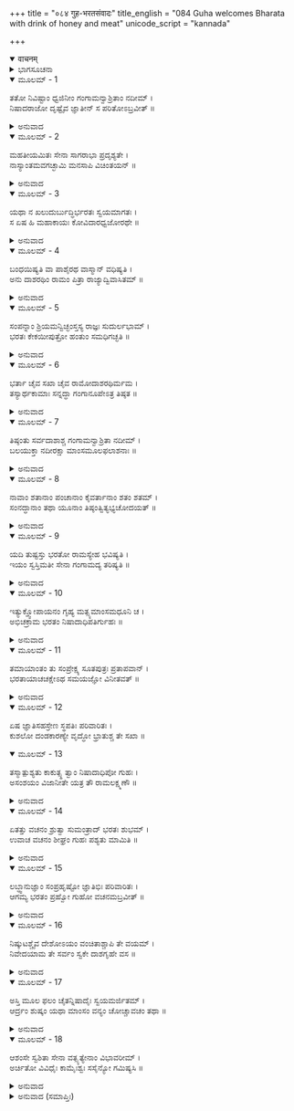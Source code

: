 +++
title = "०८४ गुह-भरतसंवादः"
title_english = "084 Guha welcomes Bharata with drink of honey and meat"
unicode_script = "kannada"

+++
<details open><summary>वाचनम्</summary>

<div class="audioEmbed"  caption="श्रीराम-हरिसीताराममूर्ति-घनपाठिभ्यां वचनम्" src="https://archive.org/download/Ramayana-recitation-Sriram-harisItArAmamUrti-Ghanapaati-v2/Kanda_2/Kanda_2_AYK-084-Guha_Bharatha_Samvadaha.mp3"></div>
</details>



<details><summary>ಭಾಗಸೂಚನಾ</summary>

ನಿಷಾದರಾಜ ಗುಹನು ನದಿಯನ್ನು ರಕ್ಷಿಸುವ ನೆಪದಲ್ಲಿ ಯುದ್ಧಸನ್ನದ್ಧರಾಗಿರುವಂತೆ ತನ್ನ ಜ್ಞಾತಿಗಳಿಗೆ ಆದೇಶ ನೀಡಿ, ಸತ್ಕಾರ ಸಾಮಗ್ರಿಗಳನ್ನು ತೆಗೆದುಕೊಂಡು ಭರತನನ್ನು ಸಂದರ್ಶಿಸಿದುದು
</details>

<details open><summary>ಮೂಲಮ್ - 1</summary>

ತತೋ ನಿವಿಷ್ಟಾಂ ಧ್ವಜಿನೀಂ ಗಂಗಾಮನ್ವಾಶ್ರಿತಾಂ ನದೀಮ್ ।  
ನಿಷಾದರಾಜೋ ದೃಷ್ಟೈವ ಜ್ಞಾತೀನ್ ಸ ಪರಿತೋಽಬ್ರವೀತ್ ॥
</details>

<details><summary>ಅನುವಾದ</summary>

ಅತ್ತ ನಿಷಾದರಾಜ ಗುಹನು ಗಂಗಾನದಿಯ ತೀರದಲ್ಲಿ ತಂಗಿದ ಭರತನ ಸೈನ್ಯವನ್ನು ನೋಡಿ, ಅಲ್ಲಲ್ಲಿ ಕುಳಿತಿರುವ ತನ್ನ ಬಂಧು-ಬಾಂಧವರಲ್ಲಿ ಇಂತೆಂದನು.॥1॥
</details>

<details open><summary>ಮೂಲಮ್ - 2</summary>

ಮಹತೀಯಮಿತಃ ಸೇನಾ ಸಾಗರಾಭಾ ಪ್ರದೃಶ್ಯತೇ ।  
ನಾಸ್ಯಾಂತಮವಗಚ್ಛಾಮಿ ಮನಸಾಪಿ ವಿಚಿಂತಯನ್ ॥
</details>

<details><summary>ಅನುವಾದ</summary>

ಬಂಧುಗಳೇ! ಇಲ್ಲಿ ತಂಗಿದ ಈ ವಿಶಾಲ ಸೈನ್ಯವು ಸಮುದ್ರದಂತೆ ಅಪಾರವಾಗಿ ಕಾಣುತ್ತಿದೆ. ನಾನು ಮನಸ್ಸಿನಲ್ಲಿ ಬಹಳ ಯೋಚಿಸಿಯೂ ಇದರ ಕೊನೆಯೇ ಕಾಣುವುದಿಲ್ಲ.॥2॥
</details>

<details open><summary>ಮೂಲಮ್ - 3</summary>

ಯಥಾ ನ ಖಲುದುರ್ಬುದ್ಧಿರ್ಭರತಃ ಸ್ವಯಮಾಗತಃ ।  
ಸ ಏಷ ಹಿ ಮಹಾಕಾಯಃ ಕೋವಿದಾರಧ್ವಜೋರಥೇ ॥
</details>

<details><summary>ಅನುವಾದ</summary>

ನಿಶ್ಚಯವಾಗಿ ಇದರೊಂದಿಗೆ ದುರ್ಬುದ್ಧಿ ಭರತನೂ ಬಂದಿರುವನು; ಈ ಕೋವಿದಾರ ಚಿಹ್ನೆಯ ವಿಶಾಲ ಧ್ವಜವು ಅವನ ರಥದ ಮೇಲೆ ಹಾರಾಡುತ್ತಾ ಇದೆ.॥3॥
</details>

<details open><summary>ಮೂಲಮ್ - 4</summary>

ಬಂಧಯಿಷ್ಯತಿ ವಾ ಪಾಶೈರಥ ವಾಸ್ಮಾನ್ ವಧಿಷ್ಯತಿ ।  
ಅನು ದಾಶರಥಿಂ ರಾಮಂ ಪಿತ್ರಾ ರಾಜ್ಯಾದ್ವಿವಾಸಿತಮ್ ॥
</details>

<details><summary>ಅನುವಾದ</summary>

ಇವನು ತನ್ನ ಮಂತ್ರಿಗಳಿಂದ ಮೊದಲು ನಮ್ಮೆಲ್ಲರನ್ನು ಪಾಶಗಳಿಂದ ಬಂಧಿಸಿಯಾನು, ಅಥವಾ ಕೊಲ್ಲಿಸಲೂಬಹುದು; ಅನಂತರ ಯಾರನ್ನು ತಂದೆಯು ರಾಜ್ಯದಿಂದ ಹೊರಹಾಕಿದ ಆ ದಶರಥನಂದನ ಶ್ರೀರಾಮನನ್ನೂ ಕೂಡ ಕೊಂದುಹಾಕುವನೆಂದು ನನಗೆ ಅನಿಸುತ್ತದೆ.॥4॥
</details>

<details open><summary>ಮೂಲಮ್ - 5</summary>

ಸಂಪನ್ನಾಂ ಶ್ರಿಯಮನ್ವಿಚ್ಛಂಸ್ತಸ್ಯ ರಾಜ್ಞಃ ಸುದುರ್ಲಭಾಮ್ ।  
ಭರತಃ ಕೇಕಯೀಪುತ್ರೋ ಹಂತುಂ ಸಮಧಿಗಚ್ಛತಿ ॥
</details>

<details><summary>ಅನುವಾದ</summary>

ಕೈಕೇಯಿಯ ಪುತ್ರ ಭರತನು ದಶರಥನ ಸಂಪನ್ನ ಹಾಗೂ ಸುದುರ್ಲಭ ರಾಜ್ಯಲಕ್ಷ್ಮಿಯನ್ನು ಒಬ್ಬನೇ ಎತ್ತಿಹಾಕಬೇಕೆಂದು ಬಯಸುತ್ತಿರುವನು. ಅದಕ್ಕಾಗಿ ಅವನು ಶ್ರೀರಾಮನನ್ನು ವನದಲ್ಲಿ ಕೊಂದುಹಾಕಲು ಹೋಗುತ್ತಿದ್ದಾನೆ.॥5॥
</details>

<details open><summary>ಮೂಲಮ್ - 6</summary>

ಭರ್ತಾ ಚೈವ ಸಖಾ ಚೈವ ರಾಮೋದಾಶರಥಿರ್ಮಮ ।  
ತಸ್ಯಾರ್ಥಕಾಮಾಃ ಸನ್ನದ್ಧಾ ಗಂಗಾನೂಪೇಽತ್ರ ತಿಷ್ಠತ ॥
</details>

<details><summary>ಅನುವಾದ</summary>

ಆದರೆ ದಶರಥಕುಮಾರ ಶ್ರೀರಾಮನು ನನ್ನ ಸ್ವಾಮಿ ಮತ್ತು ಸಖನಾಗಿದ್ದಾನೆ, ಅದಕ್ಕಾಗಿ ಅವನ ಹಿತವನ್ನು ಬಯಸಿ ನೀವೆಲ್ಲರೂ ಅಸ್ತ್ರ-ಶಸ್ತ್ರಗಳಿಂದ ಸುಸಜ್ಜಿತರಾಗಿ ಇಲ್ಲಿ ಗಂಗಾತೀರದಲ್ಲಿ ಸಿದ್ಧರಾಗಿರಿ.॥6॥
</details>

<details open><summary>ಮೂಲಮ್ - 7</summary>

ತಿಷ್ಠಂತು ಸರ್ವದಾಶಾಶ್ಚ ಗಂಗಾಮನ್ವಾಶ್ರಿತಾ ನದೀಮ್ ।  
ಬಲಯುಕ್ತಾ ನದೀರಕ್ಷಾ ಮಾಂಸಮೂಲಫಲಾಶನಾಃ ॥
</details>

<details><summary>ಅನುವಾದ</summary>

ಎಲ್ಲ ಅಂಬಿಗರು ಸೈನ್ಯದೊಂದಿಗೆ ನದಿಯನ್ನು ರಕ್ಷಿಸುತ್ತಾ ಗಂಗಾತೀರದಲ್ಲೇ ಇರಿ ಮತ್ತು ನಾವೆಗಳಲ್ಲಿ ಇಟ್ಟಿರುವ ಫಲ-ಮೂಲಗಳನ್ನು ತಿಂದುಕೊಂಡು ಇಂದಿನ ರಾತ್ರಿಯನ್ನು ಕಳೆಯಿರಿ.॥7॥
</details>

<details open><summary>ಮೂಲಮ್ - 8</summary>

ನಾವಾಂ ಶತಾನಾಂ ಪಂಚಾನಾಂ ಕೈವರ್ತಾನಾಂ ಶತಂ ಶತಮ್ ।  
ಸಂನದ್ಧಾನಾಂ ತಥಾ ಯೂನಾಂ ತಿಷ್ಠಂತ್ವಿತ್ಯಭ್ಯಚೋದಯತ್ ॥
</details>

<details><summary>ಅನುವಾದ</summary>

ನಮ್ಮ ಬಳಿ ಐದುನೂರು ದೋಣಿಗಳು ಇವೆ, ಅದರಲ್ಲಿ ಪ್ರತಿಯೊಂದರ ಮೇಲೆಯೂ ಬೆಸ್ತರ ನೂರು-ನೂರು ಯುವಕರು ಯುದ್ಧ ಸಾಮಗ್ರಿಗಳನ್ನು ಅಣಿಗೊಳಿಸಿ ಕೂತಿರಲಿ. ಈ ಪ್ರಕಾರ ಗುಹನು ಅವರೆಲ್ಲರಿಗೆ ಆದೇಶಿಸಿದನು.॥8॥
</details>

<details open><summary>ಮೂಲಮ್ - 9</summary>

ಯದಿ ತುಷ್ಟಸ್ತು ಭರತೋ ರಾಮಸ್ಯೇಹ ಭವಿಷ್ಯತಿ ।  
ಇಯಂ ಸ್ವಸ್ತಿಮತೀ ಸೇನಾ ಗಂಗಾಮದ್ಯ ತರಿಷ್ಯತಿ ॥
</details>

<details><summary>ಅನುವಾದ</summary>

ಅವನು ಪುನಃ ಹೇಳಿದನು - ಭರತನ ಭಾವವು ಶ್ರೀರಾಮನ ಕುರಿತು ಸಂತೋಷಜನಕವಾಗಿದ್ದರೆ ಆಗ ಅವನ ಈ ಸೈನ್ಯ ಇಂದು ಕ್ಷೇಮವಾಗಿ ಗಂಗೆಯನ್ನು ದಾಟಬಹುದು.॥9॥
</details>

<details open><summary>ಮೂಲಮ್ - 10</summary>

ಇತ್ಯುಕ್ತ್ವೋಪಾಯನಂ ಗೃಹ್ಯ ಮತ್ಸ್ಯಮಾಂಸಮಧೂನಿ ಚ ।  
ಅಭಿಚಕ್ರಾಮ ಭರತಂ ನಿಷಾದಾಧಿಪತಿರ್ಗುಹಃ ॥
</details>

<details><summary>ಅನುವಾದ</summary>

ಹೀಗೆ ಹೇಳಿ ನಿಷಾದರಾಜ ಗುಹನು ಮತ್ಸ್ಯಂಡೀ (ಕಲ್ಲು ಸಕ್ಕರೆ) ಹಣ್ಣಿನ ತಿರುಳು, ಜೇನು ಮೊದಲಾದ ಸಾಮಗ್ರಿಗಳನ್ನು ತೆಗೆದುಕೊಂಡು ಭರತನನ್ನು ಸಂದರ್ಶಿಸಲು ಹೊರಟನು.॥10॥
</details>

<details open><summary>ಮೂಲಮ್ - 11</summary>

ತಮಾಯಾಂತಂ ತು ಸಂಪ್ರೇಕ್ಷ್ಯ ಸೂತಪುತ್ರಃ ಪ್ರತಾಪವಾನ್ ।  
ಭರತಾಯಾಚಚಕ್ಷೇಽಥ ಸಮಯಜ್ಞೋ ವಿನೀತವತ್ ॥
</details>

<details><summary>ಅನುವಾದ</summary>

ಅವನು ಬರುವುದನ್ನು ನೋಡಿ ಸಮಯೋಚಿತ ಕರ್ತವ್ಯವನ್ನು ತಿಳಿದ ಪ್ರತಾಪಿ ಸೂತಪುತ್ರ ಸುಮಂತ್ರನು ವಿನೀತ ಭಾವದಿಂದ ಭರತನಲ್ಲಿ ಹೇಳಿದನು.॥11॥
</details>

<details open><summary>ಮೂಲಮ್ - 12</summary>

ಏಷ ಜ್ಞಾತಿಸಹಸ್ರೇಣ ಸ್ಥಪತಿಃ ಪರಿವಾರಿತಃ ।  
ಕುಶಲೋ ದಂಡಕಾರಣ್ಯೇ ವೃದ್ಧೋ ಭ್ರಾತುಶ್ಚ ತೇ ಸಖಾ ॥
</details>

<details open><summary>ಮೂಲಮ್ - 13</summary>

ತಸ್ಮಾತ್ಪುಶ್ಯತು ಕಾಕುತ್ಸ್ಥ ತ್ವಾಂ ನಿಷಾದಾಧಿಪೋ ಗುಹಃ ।  
ಅಸಂಶಯಂ ವಿಜಾನೀತೇ ಯತ್ರ ತೌ ರಾಮಲಕ್ಷ್ಮಣೌ ॥
</details>

<details><summary>ಅನುವಾದ</summary>

ಕಕುತ್ಸ್ಥಕುಲಭೂಷಣ! ಈ ಮುದುಕ ನಿಷಾದರಾಜ ಗುಹನು ತನ್ನ ಸಾವಿರಾರು ಬಂಧು-ಬಾಂಧವರೊಂದಿಗೆ ಇಲ್ಲಿ ವಾಸಿಸುತ್ತಿದ್ದಾನೆ. ಇವನು ನಿನ್ನಣ್ಣ ಶ್ರೀರಾಮನ ಮಿತ್ರನಾಗಿದ್ದಾನೆ. ಇವನಿಗೆ ದಂಡಕಾರಣ್ಯದ ವಿಶೇಷ ಪರಿಚಯವಿದೆ. ಖಂಡಿತವಾಗಿ ಶ್ರೀರಾಮ-ಲಕ್ಷ್ಮಣರು ಎಲ್ಲಿರುವರೆಂದು ಇವನಿಗೆ ತಿಳಿದಿರಬಹುದು; ಆದ್ದರಿಂದ ನಿಷಾದರಾಜ ಗುಹನು ನಿನ್ನೊಂದಿಗೆ ಭೆಟ್ಟಿಯಾಗಲು ಅವಕಾಶಮಾಡಿಕೊಡು.॥12-13॥
</details>

<details open><summary>ಮೂಲಮ್ - 14</summary>

ಏತತ್ತು ವಚನಂ ಶ್ರುತ್ವಾ ಸುಮಂತ್ರಾದ್ ಭರತಃ ಶುಭಮ್ ।  
ಉವಾಚ ವಚನಂ ಶೀಘ್ರಂ ಗುಹಃ ಪಶ್ಯತು ಮಾಮಿತಿ ॥
</details>

<details><summary>ಅನುವಾದ</summary>

ಸುಮಂತ್ರನಿಂದ ಈ ಶುಭ ಸಮಾಚಾರ ಕೇಳಿ ಭರತನು ಹೇಳಿದನು - ನಿಷಾದರಾಜ ಗುಹನು ನನಗೆ ಶೀಘ್ರವಾಗಿ ಭೆಟ್ಟಿಯಾಗುವಂತೆ ವ್ಯವಸ್ಥೆಯಾಗಲಿ.॥14॥
</details>

<details open><summary>ಮೂಲಮ್ - 15</summary>

ಲಬ್ಧ್ವಾನುಜ್ಞಾಂ ಸಂಪ್ರಹೃಷ್ಟೋ ಜ್ಞಾತಿಭಿಃ ಪರಿವಾರಿತಃ ।  
ಆಗಮ್ಯ ಭರತಂ ಪ್ರಹ್ವೋ ಗುಹೋ ವಚನಮಬ್ರವೀತ್ ॥
</details>

<details><summary>ಅನುವಾದ</summary>

ಭೇಟಿಯ ಅನುಮತಿ ಪಡೆದು ಗುಹನು ತನ್ನ ಬಂಧು-ಬಾಂಧವರೊಂದಿಗೆ ಅಲ್ಲಿಗೆ ಸಂತೋಷವಾಗಿ ಬಂದು, ಭರತನನ್ನು ಭೆಟ್ಟಿಯಾಗಿ ಬಹಳ ನಮ್ರತೆಯಿಂದ ಹೇಳಿದನು.॥15॥
</details>

<details open><summary>ಮೂಲಮ್ - 16</summary>

ನಿಷ್ಕುಟಶ್ಚೈವ ದೇಶೋಽಯಂ ವಂಚಿತಾಶ್ಚಾಪಿ ತೇ ವಯಮ್ ।  
ನಿವೇದಯಾಮ ತೇ ಸರ್ವಂ ಸ್ವಕೇ ದಾಶಗೃಹೇ ವಸ ॥
</details>

<details><summary>ಅನುವಾದ</summary>

ಈ ವನಪ್ರದೇಶವು ನಿಮಗಾಗಿ ಮನೆಯ ಹೂದೋಟದಂತೆ ಇದೆ. ನೀವು ನಿಮ್ಮ ಆಗಮನದ ಸೂಚನೆಯನ್ನು ಕೊಡದೆ ನಮ್ಮನ್ನು ವಂಚಿಸಿದರಿ. ನಾವು ನಿಮ್ಮ ಸ್ವಾಗತದ ಯಾವುದೇ ಸಿದ್ಧತೆ ಮಾಡದೇಹೋದೆವು. ನಮ್ಮ ಬಳಿ ಇರುವುದೆಲ್ಲವೂ ನಿಮ್ಮ ಸೇವೆಗಾಗಿ ಅರ್ಪಿತವಾಗಿದೆ. ಈ ನಿಷಾದರ ಮನೆ ನಿಮ್ಮದೇ ಆಗಿದೆ. ನೀವು ಸುಖವಾಗಿ ಇಲ್ಲಿ ವಾಸಿಸಿರಿ.॥16॥
</details>

<details open><summary>ಮೂಲಮ್ - 17</summary>

ಅಸ್ತಿ ಮೂಲ ಫಲಂ ಚೈತನ್ನಿಷಾದೈಃ ಸ್ವಯಮರ್ಜಿತಮ್ ।  
ಆರ್ದ್ರಂ ಶುಷ್ಕಂ ಯಥಾ ಮಾಂಸಂ ವನ್ಯಂ ಚೋಚ್ಚಾವಚಂ ತಥಾ ॥
</details>

<details><summary>ಅನುವಾದ</summary>

ಈ ಫಲ-ಮೂಲಗಳು ನಿಮ್ಮ ಸೇವೆಗಾಗಿ ಇವೆ. ಇವನ್ನು ನಿಷಾದರು ಸ್ವತಃ ಕಿತ್ತುತಂದಿರುವರು. ಇವುಗಳಲ್ಲಿ ಕೆಲವು ಫಲ ಹಣ್ಣಾಗಿವೆ, ಕೆಲವು ಒಣಗಿವೆ. ಇವುಗಳ ಜೊತೆಗೆ ಹಣ್ಣುಗಳ ತಿರುಳನ್ನು ಇರಿಸಿದೆ. ಇವುಗಳಲ್ಲದೆ ಇತರ ವನ್ಯ ಪದಾರ್ಥಗಳೂ ಇವೆ. ಇವೆಲ್ಲವನ್ನು ಸ್ವೀಕರಿಸಿರಿ.॥17॥
</details>

<details open><summary>ಮೂಲಮ್ - 18</summary>

ಆಶಂಸೇ ಸ್ವಶಿತಾ ಸೇನಾ ವತ್ಸ್ಯತ್ಯೇನಾಂ ವಿಭಾವರೀಮ್ ।  
ಅರ್ಚಿತೋ ವಿವಿಧೈಃ ಕಾಮೈಃಶ್ವಃ ಸಸೈನ್ಯೋ ಗಮಿಷ್ಯಸಿ ॥
</details>

<details><summary>ಅನುವಾದ</summary>

ಈ ಸೈನ್ಯವು ಇಂದಿನ ರಾತ್ರಿ ಇಲ್ಲೇ ತಂಗಿದ್ದು ನಾವು ಕೊಟ್ಟ ಭೋಜನವನ್ನು ಸ್ವೀಕರಿಸಬೇಕೆಂದು ನಾವು ಆಶಿಸುತ್ತೇವೆ. ನಾನಾ ಪ್ರಕಾರ ಮನೋವಾಂಛಿತ ವಸ್ತುಗಳಿಂದ ಇಂದು ನಾವು ಸೈನ್ಯಸಹಿತ ನಿಮ್ಮನ್ನು ಸತ್ಕರಿಸುವೆವು ಮತ್ತು ನಾಳೆ ಬೆಳಿಗ್ಗೆ ನೀವು ನಿಮ್ಮ ಸೈನ್ಯದೊಂದಿಗೆ ಬೇರೆಡೆಗೆ ಹೋಗಿರಿ.॥18॥
</details>

<details><summary>ಅನುವಾದ (ಸಮಾಪ್ತಿಃ)</summary>

ಶ್ರೀವಾಲ್ಮೀಕಿ ವಿರಚಿತ ಆರ್ಷರಾಮಾಯಣ ಆದಿಕಾವ್ಯದ ಅಯೋಧ್ಯಾಕಾಂಡದಲ್ಲಿ ಎಂಭತ್ತನಾಲ್ಕನೆಯ ಸರ್ಗ ಪೂರ್ಣವಾಯಿತು.॥84॥
</details>
